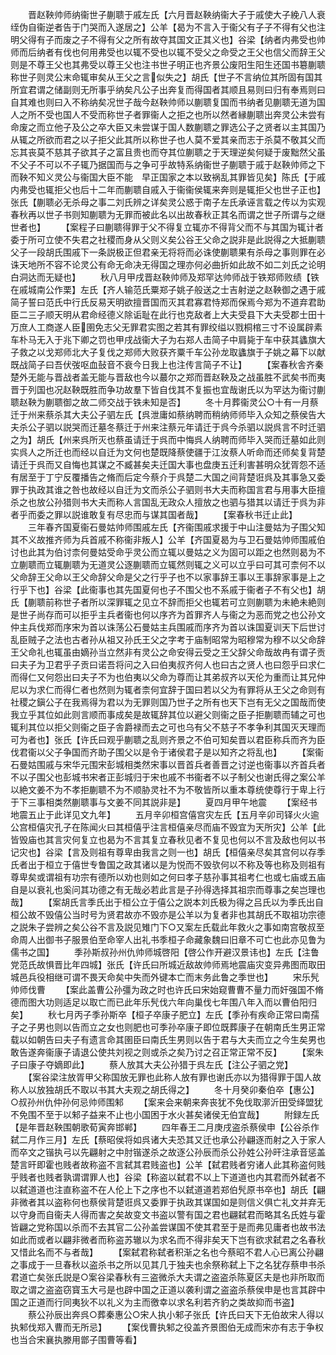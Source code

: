 <!-- { "loadSidebar": true } -->
　　晋赵鞅帅师纳衞世子蒯聩于戚左氏【六月晋赵鞅纳衞大子于戚使大子絻八人衰绖伪自衞逆者告于门哭而入遂居之】公羊【曷为不言入于衞父有子子不得有父也注明父得有子而废之子不得有父之所有故夺其国文正其义也】谷梁【纳者内弗受也帅师而后纳者有伐也何用弗受也以辄不受也以辄不受父之命受之王父也信父而辞王父则是不尊王父也其弗受以尊王父也注书世子明正也齐景公废阳生阳生还国书簒蒯聩称世子则灵公末命辄审矣从王父之言似失之】胡氏【世子不言纳位其所固有国其所宜君谓之储副则无所事乎纳矣凡公子出奔复而得国者其顺且易则曰归有奉焉则曰自其难也则曰入不称纳矣况世子哉今赵鞅帅师以蒯聩复国而书纳者见蒯聩无道为国人之所不受也国人不受而称世子者罪衞人之拒之也所以然者縁蒯聩出奔灵公未尝有命废之而立他子及公之卒大臣又未尝谋于国人数蒯聩之罪选公子之贤者以主其国乃从辄之所欲而君之以子拒父此其所以称世子也人莫不爱其亲而志于杀莫不敬其父而忘其丧莫不慈其子欲其子之富且贵也而夺其位蒯聩之于天理逆矣何疑于废黜然父虽不父子不可以不子辄乃据国而与之争可乎故特系纳衞世子蒯聩于戚于赵鞅帅师之下而鞅不知义灵公与衞国大臣不能　早正国家之本以致祸乱其罪皆见矣】陈氏【于戚内弗受也辄拒父也后十二年而蒯聩自戚入于衞衞侯辄来奔则是辄拒父也世子正也】张氏【蒯聩必无杀母之事二刘氏辨之详矣灵公惑于南子左氏承诬言载之传以为实观春秋再以世子书则知蒯聩为无罪而被此名以出故春秋正其名而谓之世子所谓与之继世者也】
　　【案程子曰蒯聩得罪于父不得复立辄亦不得背父而不与其国为辄计者委于所可立使不失君之社稷而身从父则义矣公谷王父命之説非是此説得之大抵蒯聩父子一段胡氏围戚下一条説极正但君亲无将将而必诛使蒯聩果有杀母之事则罪在必诛天地所不容不论灵公有命无命决无得国之理亦何必曲折如此故不如二刘氏之论明白洞达而无疑也】
　　秋八月甲戌晋赵鞅帅师及郑罕达帅师战于铁郑师败绩【铁在戚城南公作栗】左氏【齐人输范氏粟郑子姚子般送之士吉射逆之赵鞅御之遇于戚简子誓曰范氏中行氏反易天明欲擅晋国而灭其君寡君恃郑而保焉今郑为不道弃君助臣二三子顺天明从君命经德义除诟耻在此行也克敌者上大夫受县下大夫受郡士田十万庶人工商遂人臣圉免志父无罪君实图之若其有罪绞缢以戮桐棺三寸不设属辟素车朴马无入于兆下卿之罚也甲戌战衞大子为右郑人击简子中肩毙于车中获其蠭旗大子救之以戈郑师北大子复伐之郑师大败获齐粟千车公孙龙取蠭旗于子姚之幕下以献既战简子曰吾伏弢呕血鼔音不衰今日我上也注传言简子不让】
　　【案春秋舎齐秦楚外无能与晋战者盖无能与晋敌也今以蕞尔之郑而晋赵鞅及之战虽胜不武矣书而夷晋于列国也况赵鞅既胜而争功故羣下皆自伐其不复振也宜哉谢氏以为罕达为衞讨蒯聩赵鞅为蒯聩御之故二师交战于铁未知是否】
　　冬十月葬衞灵公○十有一月蔡迁于州来蔡杀其大夫公子驷左氏【呉泄庸如蔡纳聘而稍纳师师毕入众知之蔡侯告大夫杀公子驷以説哭而迁墓冬蔡迁于州来注蔡元年请迁于呉今杀驷以説呉言不时迁驷之为】胡氏【州来呉所灭也蔡虽请迁于呉而中悔呉人纳聘而师毕入哭而迁墓如此则实呉人之所迁也而经以自迁为文何也楚既降蔡使疆于江汝蔡人听命而还师矣复背楚请迁于呉而又自悔也其谋之不臧甚矣夫迁国大事也盘庚五迁利害甚明众犹胥怨不适有居至于丁宁反覆播告之脩而后定今蔡介于呉楚二大国之间背楚诳呉及其事急又委罪于执政其谁之咎也故经以自迁为文而杀公子驷则书大夫而称国言君与用事大臣擅杀之也放公孙猎则书大夫而称人言国乱无政众人擅放之也驷与猎其以请迁于呉为非者乎而委之罪以説谁敢复有尽忠而与谋其国者哉】
　　【案春秋书迁止此】
　　三年春齐国夏衞石曼姑帅师围戚左氏【齐衞围戚求援于中山注曼姑为子围父知其不义故推齐师为兵首戚不称衞非叛人】公羊【齐国夏曷为与卫石曼姑帅师围戚伯讨也此其为伯讨柰何曼姑受命乎灵公而立辄以曼姑之义为固可以距之也然则曷为不立蒯聩而立辄蒯聩为无道灵公逐蒯聩而立辄然则辄之义可以立乎曰可其可柰何不以父命辞王父命以王父命辞父命是父之行乎子也不以家事辞王事以王事辞家事是上之行乎下也】谷梁【此衞事也其先国夏何也子不围父也不系戚于衞者子不有父也】胡氏【蒯聩前称世子者所以深罪辄之见立不辞而拒父也辄若可立则蒯聩为未絶未絶则是世子尚存而可以拒乎主兵者衞也何以序齐为首罪齐人与衞之为恶而党之也公孙文仲主兵伐郑而序宋为首以诛荡公石曼姑主兵围戚而序齐为首以诛国夏训天下后世讨乱臣贼子之法也古者孙从祖又孙氏王父之字考于庙制昭常为昭穆常为穆不以父命辞王父命礼也辄虽由嫡孙当立然非有灵公之命安得云受之王父辞父命哉故冉有谓子贡曰夫子为卫君乎子贡曰诺吾将问之入曰伯夷叔齐何人也曰古之贤人也曰怨乎曰求仁而得仁又何怨出曰夫子不为也伯夷以父命为尊而让其弟叔齐以天伦为重而让其兄仲尼以为求仁而得仁者也然则为辄者柰何宜辞于国曰若以父为有罪将从王父之命则有社稷之鎭公子在我焉得为君以为无罪则国乃世子之所有也天下岂有无父之国哉而使我立乎其位如此则言顺而事成矣是故辄辞其位以避父则衞之臣子拒蒯聩而辅之可也辄利其位以拒父则衞之臣子舎爵禄而去之可也乌有父不慈子不孝争利其国灭天理而可为者也】张氏【许氏曰观乎蒯聩之乱则齐景之不伯可知矣晋以君臣称兵而齐为臣伐君衞以父子争国而齐助子围父以是令于诸侯君子是以知齐之将乱也】
　　【案衞石曼姑围戚与宋华元围宋彭城相类然宋事以晋首兵者善晋之讨逆也衞事以齐首兵者不以子围父也彭城书宋者正彭城归于宋也戚不书衞者不以子制父也谢氏得之案公羊以絶文姜不为不孝拒蒯聩不为不顺胁灵社不为不敬皆所以重本尊统使尊行于卑上行于下三事相类然蒯聩事与文姜不同其説非是】
　　夏四月甲午地震
　　【案经书地震五止于此详见文九年】
　　五月辛卯桓宫僖宫灾左氏【五月辛卯司铎火火逾公宫桓僖灾孔子在陈闻火曰其桓僖乎注言桓僖亲尽而庙不毁宜为天所灾】公羊【此皆毁庙也其言灾何复立也曷为不言其复立春秋见者不复见也何以不言及敌也何以书记灾也】谷梁【言及则祖有尊卑由我言之则一也】胡氏【桓僖亲尽矣其宫何以存季氏者出于桓立于僖世专鲁国之政其诸以是为悦而不毁欤何以不称及等也称及则祖有尊卑矣或谓祖有功宗有德所以劝也则如之何曰孝子慈孙事其祖考仁也或七庙或五庙自是以衰礼也奚问其功德之有无哉必若此言是子孙得选择其祖宗而尊事之矣岂理也哉】
　　【案胡氏言季氏出于桓公立于僖公之説本刘氏极为得之吕氏以为季氏出自桓公故不毁僖公当时号为贤君故亦不毁亦是公羊以为复者非也其胡氏不取祖功宗德之説朱子尝辨之矣公谷不言及説见雉门下○又案左氏载此年救火之事如南宫敬叔至命周人出御书子服景伯至命宰人出礼书季桓子命藏象魏曰旧章不可亡也此亦见鲁为儒书之国】
　　季孙斯叔孙州仇帅师城啓阳【啓公作开避汉景讳也】左氏【注鲁党范氏故惧晋比年四城】张氏【许氏曰所城近敌故帅师焉地震庙灾变异弗图而取田城邑兵役相继可谓不畏天命矣中失而外键本亡而末务此鲁之季世也】
　　宋乐髠帅师伐曹
　　【案此盖曹公孙彊为政之时也许氏曰宋始窥曹曹不量力而奸强国不脩德而图大功则适足以取亡而已此年乐髠伐六年向巢伐七年围八年入而以曹伯阳归矣】
　　秋七月丙子季孙斯卒【桓子卒康子肥立】左氏【季孙有疾命正常曰南孺子之子男也则以告而立之女也则肥也可季孙卒康子即位既葬康子在朝南氏生男正常载以如朝告曰夫子有遗言命其圉臣曰南氏生男则以告于君与大夫而立之今生矣男也敢告遂奔衞康子请退公使共刘视之则或杀之矣乃讨之召正常正常不反】
　　【案朱子曰康子夺嫡即此】
　　蔡人放其大夫公孙猎于呉左氏【注公子驷之党】
　　【案谷梁注放胥甲父称国放无罪也此称人放有罪也谢氏亦以为猎得罪于国人故称人以放独胡氏不取以书其大夫观之胡氏得之】
　　冬十月癸卯秦伯卒【惠公】○叔孙州仇仲孙何忌帅师围邾
　　【案来会来朝来奔丧犹不免伐取漷沂田受绎盟犹不免围不至于以邾子益来不止也小国困于水火甚矣诸侯无伯宜哉】
　　附録左氏【是年晋赵鞅围朝歌荀寅奔邯郸】
　　四年春王二月庚戌盗杀蔡侯申【公谷杀作弑二月作三月】左氏【蔡昭侯将如呉诸大夫恐其又迁也承公孙翩逐而射之入于家人而卒文之锴执弓以先翩射之中肘锴遂杀之故逐公孙辰而杀公孙姓公孙旰注承音惩盖楚言旰即霍也贱者故称盗不言弑其君贱盗也】公羊【弑君贱者穷诸人此其称盗何贱乎贱者也贱者孰谓谓罪人也】谷梁【称盗以弑君不以上下道道也内其君而外弑者不以弑道道也注直称盗不在人伦上下之序也不以弑道道若郑伯髠原书卒也】胡氏【翩非微者其以盗称何也蔡侯背楚诳呉又委罪于执政其谋国如是则信义俱亡礼文并弃无以守身而自衞夫人得而害之矣故变文书盗以警有国之君也翩弑君而略其名氏姓与霍皆翩之党称国以杀而不去其官二公孙盖尝谋国不使其君至于是而弗见庸者也故书法如此而或者以翩非微者而称盗苏辙以为求名而不得非矣天下岂有欲求弑君之名春秋又惜此名而不与者哉】
　　【案弑君称弑者积渐之名也今蔡昭不君人心已离公孙翩之事成于一旦春秋以盗杀书之所以见其几于独夫也余祭称弑上下之名犹存蔡申书杀君道亡矣张氏説是○案谷梁春秋有三盗微杀大夫谓之盗盗杀陈夏区夫是也非所取而取之谓之盗盗窃寳玉大弓是也辟中国之正道以袭利谓之盗盗杀蔡侯申是也言其辟中国之正道而行同夷狄不以礼义为主而徼幸以求名利若齐豹之类故抑而书盗】
　　蔡公孙辰出奔呉○葬秦惠公○宋人执小邾子张氏【许氏曰天下无伯故宋人得以执邾伐郑入曹而无所忌】
　　【案伐曹执邾之役盖齐景图伯无成而宋亦有志于争权也当合宋襄执滕用鄫子围曹等看】
